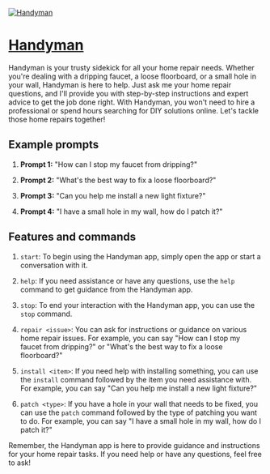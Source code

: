 [![Handyman](https://files.oaiusercontent.com/file-jIugYD1KRuOlgNm1r77mNHyT?se=2123-10-17T13%3A26%3A05Z&sp=r&sv=2021-08-06&sr=b&rscc=max-age%3D31536000%2C%20immutable&rscd=attachment%3B%20filename%3De50f370e-76cb-48e0-a282-71ece11793f4.png&sig=rWh04LtAV6e9tbdZ20dDZmNi4ZGoSRc5hUVzSql3E2o%3D)](https://chat.openai.com/g/g-sHMxXtp1M-handyman)

# [Handyman](https://chat.openai.com/g/g-sHMxXtp1M-handyman)

Handyman is your trusty sidekick for all your home repair needs. Whether you're dealing with a dripping faucet, a loose floorboard, or a small hole in your wall, Handyman is here to help. Just ask me your home repair questions, and I'll provide you with step-by-step instructions and expert advice to get the job done right. With Handyman, you won't need to hire a professional or spend hours searching for DIY solutions online. Let's tackle those home repairs together!

## Example prompts

1. **Prompt 1:** "How can I stop my faucet from dripping?"

2. **Prompt 2:** "What's the best way to fix a loose floorboard?"

3. **Prompt 3:** "Can you help me install a new light fixture?"

4. **Prompt 4:** "I have a small hole in my wall, how do I patch it?"

## Features and commands

1. `start`: To begin using the Handyman app, simply open the app or start a conversation with it.

2. `help`: If you need assistance or have any questions, use the `help` command to get guidance from the Handyman app.

3. `stop`: To end your interaction with the Handyman app, you can use the `stop` command.

4. `repair <issue>`: You can ask for instructions or guidance on various home repair issues. For example, you can say "How can I stop my faucet from dripping?" or "What's the best way to fix a loose floorboard?"

5. `install <item>`: If you need help with installing something, you can use the `install` command followed by the item you need assistance with. For example, you can say "Can you help me install a new light fixture?"

6. `patch <type>`: If you have a hole in your wall that needs to be fixed, you can use the `patch` command followed by the type of patching you want to do. For example, you can say "I have a small hole in my wall, how do I patch it?"

Remember, the Handyman app is here to provide guidance and instructions for your home repair tasks. If you need help or have any questions, feel free to ask!